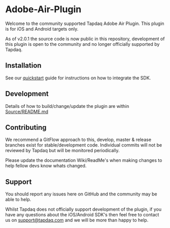 # Adobe-Air-Plugin
Welcome to the community supported Tapdaq Adobe Air Plugin. This plugin is for iOS and Android targets only.

As of v2.0.1 the source code is now public in this repository, development of this plugin is open to the community and no longer officially supported by Tapdaq.

## Installation
See our [quickstart](https://github.com/tapdaq/air-plugin/wiki/Quickstart) guide for instructions on how to integrate the SDK.

## Development
Details of how to build/change/update the plugin are within [Source/README.md](https://github.com/tapdaq/air-plugin/Source/README.md)

## Contributing
We recommend a GitFlow approach to this, develop, master & release branches exist for stable/development code. Individual commits will not be reviewed by Tapdaq but will be monitored periodically.

Please update the documentation Wiki/ReadMe's when making changes to help fellow devs know whats changed.

## Support
You should report any issues here on GitHub and the community may be able to help.

Whilst Tapdaq does not officially support development of the plugin, if you have any questions about the iOS/Android SDK's then feel free to contact us on [support@tapdaq.com](mailto:support@tapdaq.com) and we will be more than happy to help.